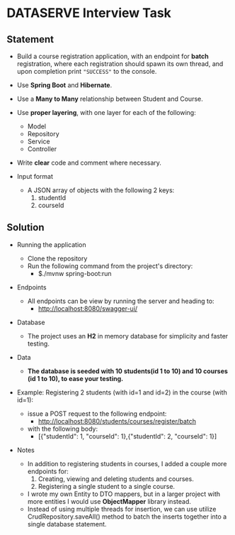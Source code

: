 # DATASERVE Interview Task

## Statement

- Build a course registration application, with an endpoint for **batch** registration, where each registration should spawn its own thread, and upon completion print `"SUCCESS"` to the console.

- Use **Spring Boot** and **Hibernate**.

- Use a **Many to Many** relationship between Student and Course.

- Use **proper layering**, with one layer for each of the following:

  - Model
  - Repository
  - Service
  - Controller

- Write **clear** code and comment where necessary.

- Input format

  - A JSON array of objects with the following 2 keys:
    1. studentId
    2. courseId

## Solution

- Running the application

  - Clone the repository
  - Run the following command from the project's directory:
    - $./mvnw spring-boot:run

- Endpoints

  - All endpoints can be view by running the server and heading to:
    - [http://localhost:8080/swagger-ui/](http://localhost:8080/swagger-ui/)

- Database

  - The project uses an **H2** in memory database for simplicity and faster testing.

- Data

  - **The database is seeded with 10 students(id 1 to 10) and 10 courses (id 1 to 10), to ease your testing.**

- Example: Registering 2 students (with id=1 and id=2) in the course (with id=1):

  - issue a POST request to the following endpoint:
    - [http://localhost:8080/students/courses/register/batch](http://localhost:8080/students/courses/register/batch)
  - with the following body:
    - [{"studentId": 1, "courseId": 1},{"studentId": 2, "courseId": 1}]

- Notes
  - In addition to registering students in courses, I added a couple more endpoints for:
    1. Creating, viewing and deleting students and courses.
    2. Registering a single student to a single course.
  - I wrote my own Entity to DTO mappers, but in a larger project with more entities I would use **ObjectMapper** library instead.
  - Instead of using multiple threads for insertion, we can use utilize CrudRepository.saveAll() method to batch the inserts together into a single database statement.
